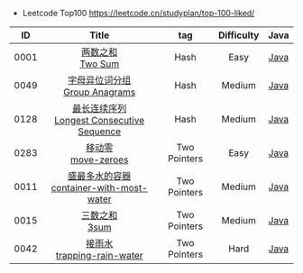 - Leetcode Top100 https://leetcode.cn/studyplan/top-100-liked/
  
|  ID  |                                                                                            Title                                                                                             |     tag      | Difficulty |                        Java                         |
|:----:|:--------------------------------------------------------------------------------------------------------------------------------------------------------------------------------------------:|:------------:|:----------:|:---------------------------------------------------:|
| 0001 |                                 [两数之和](https://leetcode.cn/problems/two-sum/description/)<br/>[Two Sum](https://leetcode.com/problems/two-sum/description/)                                  |     Hash     |    Easy    |           [Java](./Java/0001-two-sum.md)            |
| 0049 |                     [字母异位词分组](https://leetcode.cn/problems/group-anagrams/description/)<br/>[Group Anagrams](https://leetcode.com/problems/group-anagrams/description/)                      |     Hash     |   Medium   |        [Java](./Java/0049-group-anagrams.md)        |
| 0128 | [最长连续序列](https://leetcode.cn/problems/longest-consecutive-sequence/description/)<br/>[Longest Consecutive Sequence](https://leetcode.com/problems/longest-consecutive-sequence/description/) |     Hash     |   Medium   | [Java](./Java/0128-Longest-Consecutive-Sequence.md) |
| 0283 |                            [移动零](https://leetcode.cn/problems/move-zeroes/description/)<br/>[move-zeroes](https://leetcode.com/problems/move-zeroes/description/)                            | Two Pointers |    Easy    |         [Java](./Java/0283-Move-Zeroes.md)          |
| 0011 |     [盛最多水的容器](https://leetcode.cn/problems/container-with-most-water/description/)<br/>[container-with-most-water](https://leetcode.com/problems/container-with-most-water/description/)     | Two Pointers |   Medium   |  [Java](./Java/0011-container-with-most-water.md)   |
| 0015 |                                       [三数之和](https://leetcode.cn/problems/3sum/description)<br/>[3sum](https://leetcode.com/problems/3sum/description)                                       | Two Pointers |   Medium   |             [Java](./Java/0015-3sum.md)             |
| 0042 |                [接雨水](https://leetcode.cn/problems/trapping-rain-water/description/)<br/>[trapping-rain-water](https://leetcode.com/problems/trapping-rain-water/description/)                | Two Pointers |    Hard    |     [Java](./Java/0042-trapping-rain-water.md)      |
